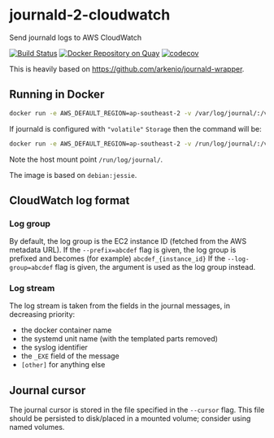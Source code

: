# journald-2-cloudwatch
Send journald logs to AWS CloudWatch

[![Build Status](https://travis-ci.org/lock8/journald-2-cloudwatch.svg?branch=master)](https://travis-ci.org/lock8/journald-2-cloudwatch)
[![Docker Repository on Quay](https://quay.io/repository/lock8/journald-2-cloudwatch/status "Docker Repository on Quay")](https://quay.io/repository/lock8/journald-2-cloudwatch)
[![codecov](https://codecov.io/gh/lock8/journald-2-cloudwatch/branch/master/graph/badge.svg)](https://codecov.io/gh/lock8/journald-2-cloudwatch)

This is heavily based on https://github.com/arkenio/journald-wrapper.

## Running in Docker

```bash
docker run -e AWS_DEFAULT_REGION=ap-southeast-2 -v /var/log/journal/:/var/log/journal/:ro -v /data/journald:/data/journald/:rw quay.io/lock8/journald-2-cloudwatch --cursor=/data/journald/cursor
```

If journald is configured with `"volatile"` `Storage` then the command will be:

```bash
docker run -e AWS_DEFAULT_REGION=ap-southeast-2 -v /run/log/journal/:/var/log/journal/:ro -v /data/journald:/data/journald/:rw quay.io/lock8/journald-2-cloudwatch --cursor=/data/journald/cursor
```

Note the host mount point `/run/log/journal/`.


The image is based on `debian:jessie`.

## CloudWatch log format

### Log group
By default, the log group is the EC2 instance ID (fetched from the AWS metadata URL).
If the `--prefix=abcdef` flag is given, the log group is prefixed and becomes (for example) `abcdef_{instance_id}`
If the `--log-group=abcdef` flag is given, the argument is used as the log group instead.

### Log stream
The log stream is taken from the fields in the journal messages, in decreasing priority:
* the docker container name
* the systemd unit name (with the templated parts removed)
* the syslog identifier
* the `_EXE` field of the message
* `[other]` for anything else

## Journal cursor

The journal cursor is stored in the file specified in the `--cursor` flag.
This file should be persisted to disk/placed in a mounted volume; consider using named volumes.
